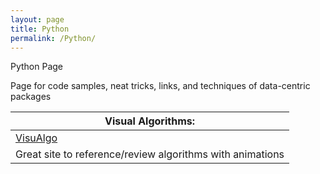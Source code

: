 ```yaml
---
layout: page
title: Python
permalink: /Python/
---
```

Python Page

Page for code samples, neat tricks, links, and techniques of data-centric packages 

|Visual Algorithms:|
|-------------------------------------------------------|
|[VisuAlgo](https://visualgo.net/en "Visit VisuAlgo!")|  
|Great site to reference/review algorithms with animations|


